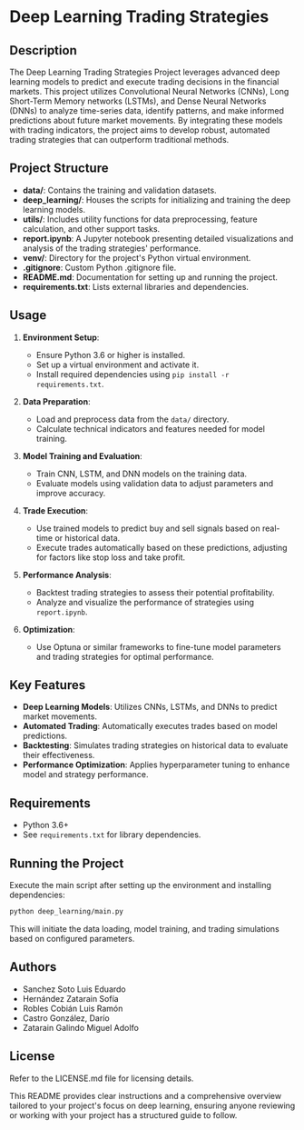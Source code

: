 

# Deep Learning Trading Strategies

## Description

The Deep Learning Trading Strategies Project leverages advanced deep learning models to predict and execute trading decisions in the financial markets. This project utilizes Convolutional Neural Networks (CNNs), Long Short-Term Memory networks (LSTMs), and Dense Neural Networks (DNNs) to analyze time-series data, identify patterns, and make informed predictions about future market movements. By integrating these models with trading indicators, the project aims to develop robust, automated trading strategies that can outperform traditional methods.

## Project Structure

- **data/**: Contains the training and validation datasets.
- **deep_learning/**: Houses the scripts for initializing and training the deep learning models.
- **utils/**: Includes utility functions for data preprocessing, feature calculation, and other support tasks.
- **report.ipynb**: A Jupyter notebook presenting detailed visualizations and analysis of the trading strategies' performance.
- **venv/**: Directory for the project's Python virtual environment.
- **.gitignore**: Custom Python .gitignore file.
- **README.md**: Documentation for setting up and running the project.
- **requirements.txt**: Lists external libraries and dependencies.

## Usage

1. **Environment Setup**:
   - Ensure Python 3.6 or higher is installed.
   - Set up a virtual environment and activate it.
   - Install required dependencies using `pip install -r requirements.txt`.

2. **Data Preparation**:
   - Load and preprocess data from the `data/` directory.
   - Calculate technical indicators and features needed for model training.

3. **Model Training and Evaluation**:
   - Train CNN, LSTM, and DNN models on the training data.
   - Evaluate models using validation data to adjust parameters and improve accuracy.

4. **Trade Execution**:
   - Use trained models to predict buy and sell signals based on real-time or historical data.
   - Execute trades automatically based on these predictions, adjusting for factors like stop loss and take profit.

5. **Performance Analysis**:
   - Backtest trading strategies to assess their potential profitability.
   - Analyze and visualize the performance of strategies using `report.ipynb`.

6. **Optimization**:
   - Use Optuna or similar frameworks to fine-tune model parameters and trading strategies for optimal performance.

## Key Features

- **Deep Learning Models**: Utilizes CNNs, LSTMs, and DNNs to predict market movements.
- **Automated Trading**: Automatically executes trades based on model predictions.
- **Backtesting**: Simulates trading strategies on historical data to evaluate their effectiveness.
- **Performance Optimization**: Applies hyperparameter tuning to enhance model and strategy performance.

## Requirements

- Python 3.6+
- See `requirements.txt` for library dependencies.

## Running the Project

Execute the main script after setting up the environment and installing dependencies:

```bash
python deep_learning/main.py
```

This will initiate the data loading, model training, and trading simulations based on configured parameters.

## Authors

- Sanchez Soto Luis Eduardo
- Hernández Zatarain Sofía
- Robles Cobián Luis Ramón
- Castro González, Darío
- Zatarain Galindo Miguel Adolfo

## License

Refer to the LICENSE.md file for licensing details.

This README provides clear instructions and a comprehensive overview tailored to your project's focus on deep learning, ensuring anyone reviewing or working with your project has a structured guide to follow.
